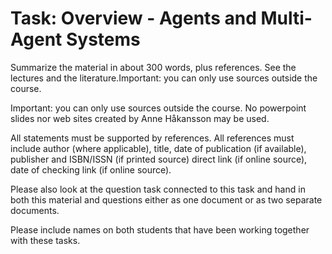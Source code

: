 # Task: Overview - Agents and Multi-Agent Systems
Summarize the material in about 300 words, plus references. See the lectures and the literature.Important: you can only use sources outside the course.

Important: you can only use sources outside the course. No powerpoint slides nor web sites created by Anne Håkansson may be used.

All statements must be supported by references. All references must include author (where applicable), title, date of publication (if available), publisher and ISBN/ISSN (if printed source) direct link (if online source), date of checking link (if online source).

Please also look at the question task connected to this task and hand in both this material and questions either as one document or as two separate documents. 

Please include names on both students that have been working together with these tasks.

 


